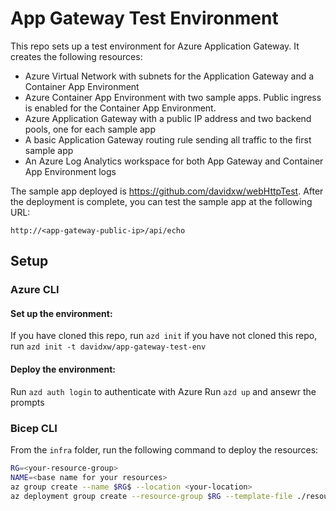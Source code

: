 # App Gateway Test Environment

This repo sets up a test environment for Azure Application Gateway. It creates the following resources:
* Azure Virtual Network with subnets for the Application Gateway and a Container App Environment
* Azure Container App Environment with two sample apps. Public ingress is enabled for the Container App Environment.
* Azure Application Gateway with a public IP address and two backend pools, one for each sample app
* A basic Application Gateway routing rule sending all traffic to the first sample app
* An Azure Log Analytics workspace for both App Gateway and Container App Environment logs

The sample app deployed is https://github.com/davidxw/webHttpTest. After the deployment is complete, you can test the sample app at the following URL:
```
http://<app-gateway-public-ip>/api/echo
```

## Setup

### Azure CLI

#### Set up the environment:
If you have cloned this repo, run `azd init`
if you have not cloned this repo, run `azd init -t davidxw/app-gateway-test-env` 

#### Deploy the environment:
Run `azd auth login` to authenticate with Azure
Run `azd up` and ansewr the prompts

### Bicep CLI

From the `infra` folder, run the following command to deploy the resources:
```bash
RG=<your-resource-group>
NAME=<base name for your resources>
az group create --name $RG$ --location <your-location>
az deployment group create --resource-group $RG --template-file ./resources.bicep --parameters name=$NAME
```